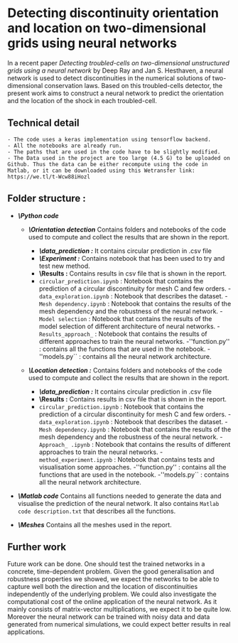 # Detecting discontinuity orientation and location on two-dimensional grids using neural networks
In a recent paper *Detecting troubled-cells on two-dimensional unstructured grids using a neural network* by Deep Ray and Jan S. Hesthaven, a neural network is used to detect discontinuities in the numerical solutions of two-dimensional conservation laws.  Based on this troubled-cells detector, the present work aims to construct a neural network to predict the orientation and the location of the shock in each troubled-cell.

## Technical detail
	- The code uses a keras implementation using tensorflow backend.
	- All the notebooks are already run.
	- The paths that are used in the code have to be slightly modified.
	- The Data used in the project are too large (4.5 G) to be uploaded on Github. Thus the data can be either recompute using the code in Matlab, or it can be downloaded using this Wetransfer link:  https://we.tl/t-Wcw88iHozl

## Folder structure : 

- ***\Python code*** 

	- ***\Orientation detection***
	Contains folders and notebooks of the code used to compute and collect the results that are shown in the report.

        - ***\data_prediction :***
        It contains circular prediction in .csv file 
        - ***\Experiment :***
        Contains notebook that has been used to try and test new method.
        - ****\Results :****
        Contains results in csv file that is shown in the report.
        - ``circular_prediction.ipynb`` : Notebook that contains the prediction of a circular discontinuity for mesh C and few orders.
        -``data_exploration.ipynb`` : Notebook that describes the dataset.
        -`` Mesh dependency.ipynb`` : Notebook that contains the results of the mesh dependency and the robustness of the neural network.
        -``Model selection`` :  Notebook that contains the results of the model selection of different architecture of neural networks.
        -``Results_approach_`` :  Notebook that contains the results of different approaches to train the neural networks.
        -''function.py'' : contains all the functions that are used in the notebook.
        -''models.py`` : contains all the neural network architecture.
        
    - ***\Location detection :***
	Contains folders and notebooks of the code used to compute and collect the results that are shown in the report.

        - ***\data_prediction :***
        It contains circular prediction in .csv file 
        - ****\Results :****
        Contains results in csv file that is shown in the report.
        - ``circular_prediction.ipynb`` : Notebook that contains the prediction of a circular discontinuity for mesh C and few orders.
        -``data_exploration.ipynb`` : Notebook that describes the dataset.
        -`` Mesh dependency.ipynb`` : Notebook that contains the results of the mesh dependency and the robustness of the neural network.
        -``Approach_ .ipynb`` :  Notebook that contains the results of different approaches to train the neural networks.
        -``method_experiment.ipynb`` : Notebook that contains tests and visualisation some approaches.
        -''function.py'' : contains all the functions that are used in the notebook.
        -''models.py`` : contains all the neural network architecture.

- ***\Matlab code***
	Contains all functions needed to generate the data and visualise the prediction of the neural network. It also contains ``Matlab code description.txt`` that describes all the functions. 

- ***\Meshes***
Contains all the meshes used in the report. 

## Further work
Future work can be done. One should test the trained networks in a concrete, time-dependent problem. Given the good generalisation and robustness properties we showed, we expect the networks to be able to capture well both the direction and the location of discontinuities independently of the underlying problem. We could also investigate the computational cost of the online application of the neural network. As it mainly consists of matrix-vector multiplications, we expect it to be quite low. Moreover the neural network can be trained with noisy data and data generated from numerical simulations, we could expect better results in real applications.





